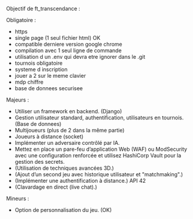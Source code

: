 Objectif de ft_transcendance :

Obligatoire :
- https
- single page (1 seul fichier html) OK
- compatible derniere version google chrome
- compilation avec 1 seul ligne de commande
- utilisation d un .env qui devra etre ignorer dans le .git
- tournois obligatoire
- systeme d inscription
- jouer a 2 sur le meme clavier
- mdp chiffre
- base de donnees securisee
  
Majeurs :
- Utiliser un framework en backend. (Django)
- Gestion utilisateur standard, authentification, utilisateurs en tournois. (Base de donnees)
- Multijoueurs (plus de 2 dans la même partie)
- Joueurs à distance (socket)
- Implémenter un adversaire contrôlé par IA.
- Mettez en place un pare-feu d’application Web (WAF) ou ModSecurity avec une configuration renforcée et utilisez HashiCorp Vault pour la gestion des secrets.
- (Utilisation de techniques avancées 3D.)
- (Ajout d’un second jeu avec historique utilisateur et "matchmaking".)
- (Implémenter une authentification à distance.) API 42
- (Clavardage en direct (live chat).)
  
Mineurs :
- Option de personnalisation du jeu. (OK)
